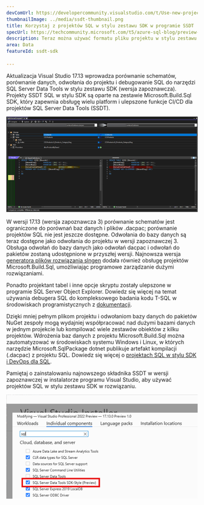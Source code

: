 ```yaml
---
devComUrl: https://developercommunity.visualstudio.com/t/Use-new-project-file-format-for-sqlproj/480461
thumbnailImage: ../media/ssdt-thumbnail.png
title: Korzystaj z projektów SQL w stylu zestawu SDK w programie SSDT
specUrl: https://techcommunity.microsoft.com/t5/azure-sql-blog/preview-release-of-sdk-style-sql-projects-in-visual-studio-2022/ba-p/4240616
description: Teraz można używać formatu pliku projektu w stylu zestawu SDK w projektach SQL Server Data Tools z rozszerzonymi możliwościami debugowania SQL i porównywania schematów.
area: Data
featureId: ssdt-sdk

---
```



Aktualizacja Visual Studio 17.13 wprowadza porównanie schematów, porównanie danych, odwołania do projektu i debugowanie SQL do narzędzi SQL Server Data Tools w stylu zestawu SDK (wersja zapoznawcza). Projekty SSDT SQL w stylu SDK są oparte na zestawie Microsoft.Build.Sql SDK, który zapewnia obsługę wielu platform i ulepszone funkcje CI/CD dla projektów SQL Server Data Tools (SSDT).

![Porównanie schematów w narzędziach SQL Server Data Tools w stylu SDK](../media/ssdt_preview_schemacompare.png)

W wersji 17.13 (wersja zapoznawcza 3) porównanie schematów jest ograniczone do porównań baz danych i plików .dacpac; porównanie projektów SQL nie jest jeszcze dostępne. Odwołania do bazy danych są teraz dostępne jako odwołania do projektu w wersji zapoznawczej 3. Obsługa odwołań do bazy danych jako odwołań dacpac i odwołań do pakietów zostaną udostępnione w przyszłej wersji. Najnowsza wersja [generatora plików rozwiązania slngen](https://github.com/microsoft/slngen) dodała również obsługę projektów Microsoft.Build.Sql, umożliwiając programowe zarządzanie dużymi rozwiązaniami.

Ponadto projektant tabel i inne opcje skryptu zostały ulepszone w programie SQL Server Object Explorer. Dowiedz się więcej na temat używania debugera SQL do kompleksowego badania kodu T-SQL w środowiskach programistycznych z [dokumentacji](https://learn.microsoft.com/sql/ssdt/debugger/transact-sql-debugger).

Dzięki mniej pełnym plikom projektu i odwołaniom bazy danych do pakietów NuGet zespoły mogą wydajniej współpracować nad dużymi bazami danych w jednym projekcie lub kompilować wiele zestawów obiektów z kilku projektów. Wdrożenia baz danych z projektu Microsoft.Build.Sql można zautomatyzować w środowiskach systemu Windows i Linux, w których narzędzie Microsoft.SqlPackage dotnet publikuje artefakt kompilacji (.dacpac) z projektu SQL. Dowiedz się więcej o [projektach SQL w stylu SDK i DevOps dla SQL](https://aka.ms/sqlprojects).

Pamiętaj o zainstalowaniu najnowszego składnika SSDT w wersji zapoznawczej w instalatorze programu Visual Studio, aby używać projektów SQL w stylu zestawu SDK w rozwiązaniu.

![Włączanie funkcji SSDT w wersji zapoznawczej instalatora](../media/ssdt_preview_installer.png)
